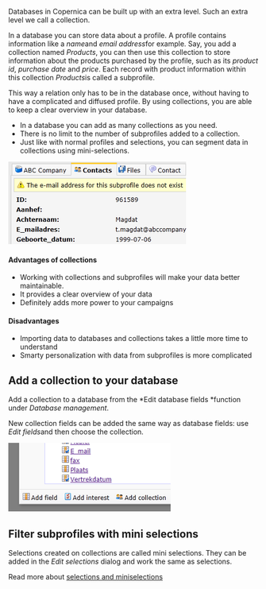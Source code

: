 Databases in Copernica can be built up with an extra level. Such an
extra level we call a collection.

In a database you can store data about a profile. A profile contains
information like a *name*and *email address*for example. Say, you add a
collection named *Products*, you can then use this collection to store
information about the products purchased by the profile, such as its
*product id*, *purchase date* and *price*. Each record with product
information within this collection *Products*is called a subprofile.

This way a relation only has to be in the database once, without having
to have a complicated and diffused profile. By using collections, you
are able to keep a clear overview in your database.

-   In a database you can add as many collections as you need.
-   There is no limit to the number of subprofiles added to a
    collection.
-   Just like with normal profiles and selections, you can segment data
    in collections using mini-selections.

![](../images/databases-collection-tab.png)

#### Advantages of collections

-   Working with collections and subprofiles will make your data better
    maintainable.
-   It provides a clear overview of your data
-   Definitely adds more power to your campaigns

#### Disadvantages

-   Importing data to databases and collections takes a little more time
    to understand
-   Smarty personalization with data from subprofiles is more
    complicated

Add a collection to your database
---------------------------------

Add a collection to a database from the *Edit database fields *function
under *Database management*.

New collection fields can be added the same way as database fields: use
*Edit fields*and then choose the collection.

![](../images/databases-add-collection.png)

Filter subprofiles with mini selections
---------------------------------------

Selections created on collections are called mini selections. They can
be added in the *Edit selections* dialog and work the same as
selections.

Read more about [selections and miniselections](./working-with-selections.md)
